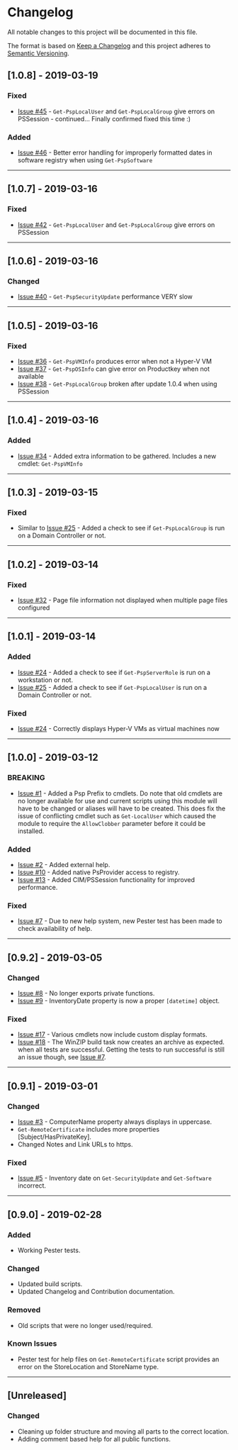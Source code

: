 # Changelog

All notable changes to this project will be documented in this file.

The format is based on [Keep a Changelog](http://keepachangelog.com/en/1.0.0/)
and this project adheres to [Semantic Versioning](http://semver.org/spec/v2.0.0.html).

## [1.0.8] - 2019-03-19

### Fixed

- [Issue #45](https://github.com/powershellpr0mpt/PSP-Inventory/issues/45) - `Get-PspLocalUser` and `Get-PspLocalGroup` give errors on PSSession - continued... Finally confirmed fixed this time :)

### Added

- [Issue #46](https://github.com/powershellpr0mpt/PSP-Inventory/issues/46) - Better error handling for improperly formatted dates in software registry when using `Get-PspSoftware`

---

## [1.0.7] - 2019-03-16

### Fixed

- [Issue #42](https://github.com/powershellpr0mpt/PSP-Inventory/issues/42) - `Get-PspLocalUser` and `Get-PspLocalGroup` give errors on PSSession

---

## [1.0.6] - 2019-03-16

### Changed

- [Issue #40](https://github.com/powershellpr0mpt/PSP-Inventory/issues/40) - `Get-PspSecurityUpdate` performance VERY slow

---

## [1.0.5] - 2019-03-16

### Fixed

- [Issue #36](https://github.com/powershellpr0mpt/PSP-Inventory/issues/36) - `Get-PspVMInfo` produces error when not a Hyper-V VM
- [Issue #37](https://github.com/powershellpr0mpt/PSP-Inventory/issues/37) - `Get-PspOSInfo` can give error on Productkey when not available
- [Issue #38](https://github.com/powershellpr0mpt/PSP-Inventory/issues/38) - `Get-PspLocalGroup` broken after update 1.0.4 when using PSSession

---

## [1.0.4] - 2019-03-16

### Added

- [Issue #34](https://github.com/powershellpr0mpt/PSP-Inventory/issues/34) - Added extra information to be gathered. Includes a new cmdlet: `Get-PspVMInfo`

---

## [1.0.3] - 2019-03-15

### Fixed

- Similar to [Issue #25](https://github.com/powershellpr0mpt/PSP-Inventory/issues/26) - Added a check to see if `Get-PspLocalGroup` is run on a Domain Controller or not.

---

## [1.0.2] - 2019-03-14

### Fixed

- [Issue #32](https://github.com/powershellpr0mpt/PSP-Inventory/issues/32) - Page file information not displayed when multiple page files configured

---

## [1.0.1] - 2019-03-14

### Added

- [Issue #24](https://github.com/powershellpr0mpt/PSP-Inventory/issues/25) - Added a check to see if `Get-PspServerRole` is run on a workstation or not.
- [Issue #25](https://github.com/powershellpr0mpt/PSP-Inventory/issues/26) - Added a check to see if `Get-PspLocalUser` is run on a Domain Controller or not.

### Fixed

- [Issue #24](https://github.com/powershellpr0mpt/PSP-Inventory/issues/24) - Correctly displays Hyper-V VMs as virtual machines now

---

## [1.0.0] - 2019-03-12

### BREAKING

- [Issue #1](https://github.com/powershellpr0mpt/PSP-Inventory/issues/1) - Added a Psp Prefix to cmdlets.
  Do note that old cmdlets are no longer available for use and current scripts using this module will have to be changed or aliases will have to be created.
  This does fix the issue of conflicting cmdlet such as `Get-LocalUser` which caused the module to require the `AllowClobber` parameter before it could be installed.

### Added

- [Issue #2](https://github.com/powershellpr0mpt/PSP-Inventory/issues/2) - Added external help.
- [Issue #10](https://github.com/powershellpr0mpt/PSP-Inventory/issues/10) - Added native PsProvider access to registry.
- [Issue #13](https://github.com/powershellpr0mpt/PSP-Inventory/issues/13) - Added CIM/PSSession functionality for improved performance.

### Fixed

- [Issue #7](https://github.com/powershellpr0mpt/PSP-Inventory/issues/7) - Due to new help system, new Pester test has been made to check availability of help.

---

## [0.9.2] - 2019-03-05

### Changed

- [Issue #8](https://github.com/powershellpr0mpt/PSP-Inventory/issues/8) - No longer exports private functions.
- [Issue #9](https://github.com/powershellpr0mpt/PSP-Inventory/issues/9) - InventoryDate property is now a proper `[datetime]` object.

### Fixed

- [Issue #17](https://github.com/powershellpr0mpt/PSP-Inventory/issues/17) - Various cmdlets now include custom display formats.
- [Issue #18](https://github.com/powershellpr0mpt/PSP-Inventory/issues/18) - The WinZIP build task now creates an archive as expected. when all tests are successful. Getting the tests to run successful is still an issue though, see [Issue #7](https://github.com/powershellpr0mpt/PSP-Inventory/issues/7).

---

## [0.9.1] - 2019-03-01

### Changed

- [Issue #3](https://github.com/powershellpr0mpt/PSP-Inventory/pull/3) - ComputerName property always displays in uppercase.
- `Get-RemoteCertificate` includes more properties [Subject/HasPrivateKey].
- Changed Notes and Link URLs to https.

### Fixed

- [Issue #5](https://github.com/powershellpr0mpt/PSP-Inventory/pull/5) - Inventory date on `Get-SecurityUpdate` and `Get-Software` incorrect.

---

## [0.9.0] - 2019-02-28

### Added

- Working Pester tests.

### Changed

- Updated build scripts.
- Updated Changelog and Contribution documentation.

### Removed

- Old scripts that were no longer used/required.

### Known Issues

- Pester test for help files on `Get-RemoteCertificate` script provides an error on the StoreLocation and StoreName type.

---

## [Unreleased]

### Changed

- Cleaning up folder structure and moving all parts to the correct location.
- Adding comment based help for all public functions.